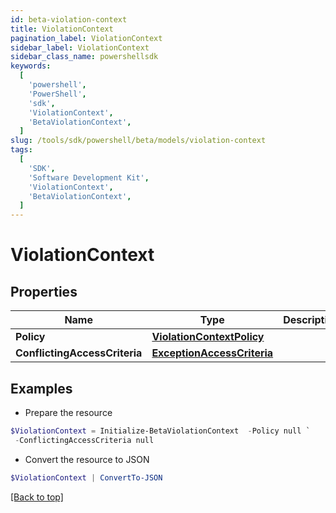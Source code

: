 ```yaml
---
id: beta-violation-context
title: ViolationContext
pagination_label: ViolationContext
sidebar_label: ViolationContext
sidebar_class_name: powershellsdk
keywords:
  [
    'powershell',
    'PowerShell',
    'sdk',
    'ViolationContext',
    'BetaViolationContext',
  ]
slug: /tools/sdk/powershell/beta/models/violation-context
tags:
  [
    'SDK',
    'Software Development Kit',
    'ViolationContext',
    'BetaViolationContext',
  ]
---
```


# ViolationContext

## Properties

| Name | Type | Description | Notes |
| --- | --- | --- | --- |
| **Policy** | [**ViolationContextPolicy**](violation-context-policy) |  | [optional] |
| **ConflictingAccessCriteria** | [**ExceptionAccessCriteria**](exception-access-criteria) |  | [optional] |

## Examples

- Prepare the resource

```powershell
$ViolationContext = Initialize-BetaViolationContext  -Policy null `
 -ConflictingAccessCriteria null
```

- Convert the resource to JSON

```powershell
$ViolationContext | ConvertTo-JSON
```

[[Back to top]](#)
